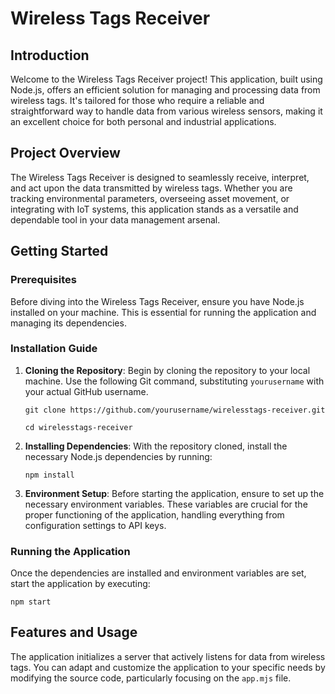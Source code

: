 # Wireless Tags Receiver

## Introduction

Welcome to the Wireless Tags Receiver project! This application, built using Node.js, offers an efficient solution for managing and processing data from wireless tags. It's tailored for those who require a reliable and straightforward way to handle data from various wireless sensors, making it an excellent choice for both personal and industrial applications.

## Project Overview

The Wireless Tags Receiver is designed to seamlessly receive, interpret, and act upon the data transmitted by wireless tags. Whether you are tracking environmental parameters, overseeing asset movement, or integrating with IoT systems, this application stands as a versatile and dependable tool in your data management arsenal.

## Getting Started

### Prerequisites

Before diving into the Wireless Tags Receiver, ensure you have Node.js installed on your machine. This is essential for running the application and managing its dependencies.

### Installation Guide

1.  **Cloning the Repository**: Begin by cloning the repository to your local machine. Use the following Git command, substituting `yourusername` with your actual GitHub username.
    
    
    `git clone https://github.com/yourusername/wirelesstags-receiver.git`
    
    `cd wirelesstags-receiver` 
    
2.  **Installing Dependencies**: With the repository cloned, install the necessary Node.js dependencies by running:
    
    `npm install` 
    
3.  **Environment Setup**: Before starting the application, ensure to set up the necessary environment variables. These variables are crucial for the proper functioning of the application, handling everything from configuration settings to API keys.
    

### Running the Application

Once the dependencies are installed and environment variables are set, start the application by executing:

`npm start` 

## Features and Usage

The application initializes a server that actively listens for data from wireless tags. You can adapt and customize the application to your specific needs by modifying the source code, particularly focusing on the `app.mjs` file.
